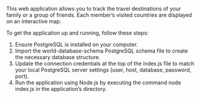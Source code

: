 This web application allows you to track the travel destinations of your family or a group of friends.
Each member’s visited countries are displayed on an interactive map.

To get the application up and running, follow these steps:
1. Ensure PostgreSQL is installed on your computer.
2. Import the world-database-schema PostgreSQL schema file to create the necessary database structure.
3. Update the connection credentials at the top of the index.js file to match your local PostgreSQL server settings (user, host, database, password, port).
4. Run the application using Node.js by executing the command node index.js in the application’s directory.
